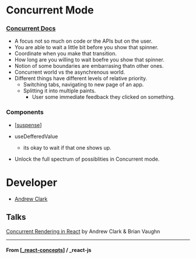 # Concurrent Mode

### [Concurrent Docs](reactjs.org/concurrent)

- A focus not so much on code or the APIs but on the user.
- You are able to wait a little bit before you show that spinner.
- Coordinate when you make that transition.
- How long are you willing to wait boefre you show that spinner.
- Notion of some boundaries are embarrasing thatn other ones.
- Concurrent world vs the asynchrenous world.
- Different things have different levels of relative priority.
  - Switching tabs, navigating to new page of an app.
  - Splitting it into multiple paints.
    - User some immediate feedback they clicked on something.

### Components

- [[suspense]]
- useDefferedValue

  - its okay to wait if that one shows up.

- Unlock the full spectrum of possiblities in Concurrent mode.

# Developer

- [Andrew Clark]()

## Talks

[Concurrent Rendering in React](youtube.com/watch?v=ByBPyMBTzM0) by Andrew Clark & Brian Vaughn

---

#### **From** [[_react-concepts]] / \_react-js

[//begin]: # "Autogenerated link references for markdown compatibility"
[suspense]: ../react-api/components/suspense "Suspense"
[_react-concepts]: _react-concepts "React Concepts"
[//end]: # "Autogenerated link references"
